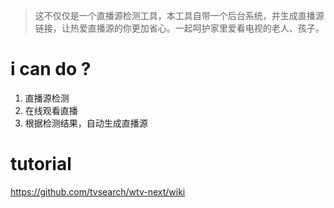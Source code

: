 > 这不仅仅是一个直播源检测工具，本工具自带一个后台系统，并生成直播源链接，让热爱直播源的你更加省心。一起呵护家里爱看电视的老人、孩子。

# i can do ?

1. 直播源检测
2. 在线观看直播
3. 根据检测结果，自动生成直播源

# tutorial

https://github.com/tvsearch/wtv-next/wiki
